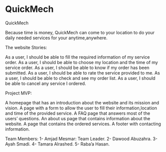 # QuickMech

QuickMech

Because time is money, QuickMech can come to your location to do your daily needed services for your anytime,anywhere.

The website Stories:

As a user, I should be able to fill the required information of my service order.
As a user, I should be able to choose my location and the time of my service order.
As a user, I should be able to know if my order has been submitted.
As a user, I should be able to rate the service provided to me.
As a user, I should be able to check and see my order list.
As a user, I should be able to cancel any service I ordered.

Project MVP:

A homepage that has an introduction about the website and its mission and vision.
A page with a form to allow the user to fill their information,location and time of the provided service.
A FAQ page that answers most of the users’ questions.
An about us page that contains information about the website.
A page that contains the ordered services.
A footer with contacting information.

Team Members:
1- Amjad Mesmar: Team Leader.
2- Dawood Abuzahra.
3- Ayah Smadi.
4- Tamara Alrashed.
5- Raba’a Hasan.
